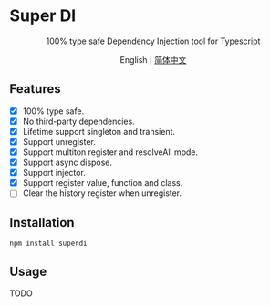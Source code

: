 # Super DI

<p align='center'>100% type safe Dependency Injection tool for Typescript</p>

<p align='center'>
  English | <a href='./README.zh-CN.md'>简体中文</a>
</p>

## Features

- [x] 100% type safe.
- [x] No third-party dependencies.
- [x] Lifetime support singleton and transient.
- [x] Support unregister.
- [x] Support multiton register and resolveAll mode.
- [x] Support async dispose.
- [x] Support injector.
- [x] Support register value, function and class.
- [ ] Clear the history register when unregister.

## Installation

```shell
npm install superdi
```

## Usage

TODO

